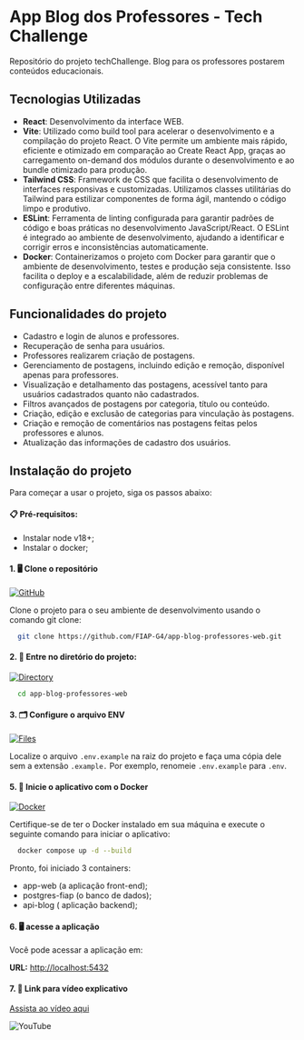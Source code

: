 # App Blog dos Professores - Tech Challenge

Repositório do projeto techChallenge. Blog para os professores postarem conteúdos educacionais.

## Tecnologias Utilizadas 
- **React**: Desenvolvimento da interface WEB.
- **Vite**: Utilizado como build tool para acelerar o desenvolvimento e a compilação do projeto React. O Vite permite um ambiente mais rápido, eficiente e otimizado em comparação ao Create React App, graças ao carregamento on-demand dos módulos durante o desenvolvimento e ao bundle otimizado para produção.
- **Tailwind CSS**: Framework de CSS que facilita o desenvolvimento de interfaces responsivas e customizadas. Utilizamos classes utilitárias do Tailwind para estilizar componentes de forma ágil, mantendo o código limpo e produtivo.
- **ESLint**: Ferramenta de linting configurada para garantir padrões de código e boas práticas no desenvolvimento JavaScript/React. O ESLint é integrado ao ambiente de desenvolvimento, ajudando a identificar e corrigir erros e inconsistências automaticamente.
- **Docker**: Containerizamos o projeto com Docker para garantir que o ambiente de desenvolvimento, testes e produção seja consistente. Isso facilita o deploy e a escalabilidade, além de reduzir problemas de configuração entre diferentes máquinas.

## Funcionalidades do projeto
- Cadastro e login de alunos e professores.
- Recuperação de senha para usuários.
- Professores realizarem criação de postagens.
- Gerenciamento de postagens, incluindo edição e remoção, disponível apenas para professores.
- Visualização e detalhamento das postagens, acessível tanto para usuários cadastrados quanto não cadastrados.
- Filtros avançados de postagens por categoria, título ou conteúdo.
- Criação, edição e exclusão de categorias para vinculação às postagens.
- Criação e remoção de comentários nas postagens feitas pelos professores e alunos.
- Atualização das informações de cadastro dos usuários.

## Instalação do projeto

Para começar a usar o projeto, siga os passos abaixo:

#### 📋 Pré-requisitos: 

- Instalar node v18+;
- Instalar o docker; 

#### 1. 🖥️ Clone o repositório

[![GitHub](https://img.shields.io/badge/GitHub-Clone-blue?logo=github&logoColor=white)](https://github.com/FIAP-G4/api-blog-professores)

Clone o projeto para o seu ambiente de desenvolvimento usando o comando git clone:

```bash
  git clone https://github.com/FIAP-G4/app-blog-professores-web.git
```

#### 2. 📂 Entre no diretório do projeto:

[![Directory](https://img.shields.io/badge/Directory-Browse-blue?logo=folder&logoColor=white)](#)

```bash
  cd app-blog-professores-web
```

#### 3. 🗂️ Configure o arquivo ENV

[![Files](https://img.shields.io/badge/configure_files-lightgrey?logo=file&logoColor=white)](#)

Localize o arquivo `.env.example` na raiz do projeto e faça uma cópia dele sem a extensão `.example.` Por exemplo, renomeie `.env.example` para `.env`.

#### 5. 🐳 Inicie o aplicativo com o Docker

[![Docker](https://img.shields.io/badge/docker-blue?logo=docker&logoColor=white)](https://www.docker.com/)

Certifique-se de ter o Docker instalado em sua máquina e execute o seguinte comando para iniciar o aplicativo:

```bash
  docker compose up -d --build
```
Pronto, foi iniciado 3 containers:

  - app-web (a aplicação front-end);
  - postgres-fiap (o banco de dados);
  - api-blog ( aplicação backend);

#### 6. 🖥️ acesse a aplicação

Você pode acessar a aplicação em:

**URL:** [http://localhost:5432](http://localhost:5432)

#### 7. 🎥 Link para vídeo explicativo

[Assista ao vídeo aqui](https://youtu.be/O1_ZfHFSehk)

![YouTube](https://img.shields.io/badge/YouTube-Watch-red?logo=youtube&logoColor=white)
